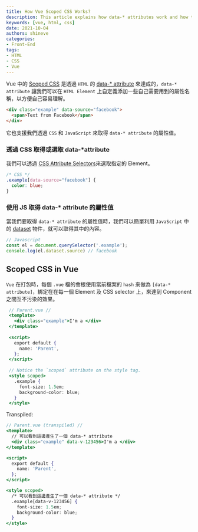 ```yaml
---
title: How Vue Scoped CSS Works?
description: This article explains how data-* attributes work and how to use them to style elements in Vue.
keywords: [vue, html, css]
date: 2021-10-04
authors: shineve
categories: 
- Front-End
tags:
- HTML
- CSS
- Vue
---
```


Vue 中的 [Scoped CSS](https://vue-loader.vuejs.org/guide/scoped-css.html) 是透過 `HTML` 的 [data-* attribute](https://developer.mozilla.org/zh-TW/docs/Web/HTML/Global_attributes/data-*) 來達成的，`data-* attribute` 讓我們可以在 `HTML Element` 上自定義添加一些自己需要用到的屬性名稱，以方便自己容易理解。

```html
<div class="example" data-source="facebook">
  <span>Text from Facebook</span>
</div>
```

它也支援我們透過 `CSS` 和 `JavaScript` 來取得 `data-* attribute` 的屬性值。

### 透過 CSS 取得或選取 data-\*attribute

我們可以透過 [CSS Attribute Selectors](https://developer.mozilla.org/en-US/docs/Web/CSS/Attribute_selectors)來選取指定的 Element。

``` css
/* CSS */
.example[data-source="facebook"] {
  color: blue;
}
```

<!--truncate-->

### 使用 JS 取得 data-\* attribute 的屬性值

當我們要取得 `data-* attribute` 的屬性值時，我們可以簡單利用 `JavaScript` 中的 [dataset](https://developer.mozilla.org/en-US/docs/Web/API/HTMLElement/dataset) 物件，就可以取得其中的內容。

``` js
// Javascript
const el = document.querySelector('.example');
console.log(el.dataset.source) // facebook
```

## Scoped CSS in Vue

`Vue` 在打包時，每個 `.vue` 檔的會根使用當前檔案的 `hash` 來做為 `[data-* attribute]`，綁定在在每一個 Element 及 CSS selector 上，來達到 Component 之間互不污染的效果。

```jsx
 // Parent.vue //
 <template>
   <div class="example">I'm a </div>
 </template>
 
 <script>
   export default {
     name: 'Parent',
   };
 </script>
 
 // Notice the `scoped` attribute on the style tag.
 <style scoped>
   .example {
     font-size: 1.5em;
     background-color: blue;
   }
 </style>
```

Transpiled:

```jsx
// Parent.vue (transpiled) //
<template>
  // 可以看到這邊產生了一個 data-* attribute
  <div class="example" data-v-123456>I'm a </div>
</template>

<script>
  export default {
    name: 'Parent',
  };
</script>

<style scoped>
  /* 可以看到這邊產生了一個 data-* attribute */
  .example[data-v-123456] {
    font-size: 1.5em;
    background-color: blue;
  }
</style>
```
